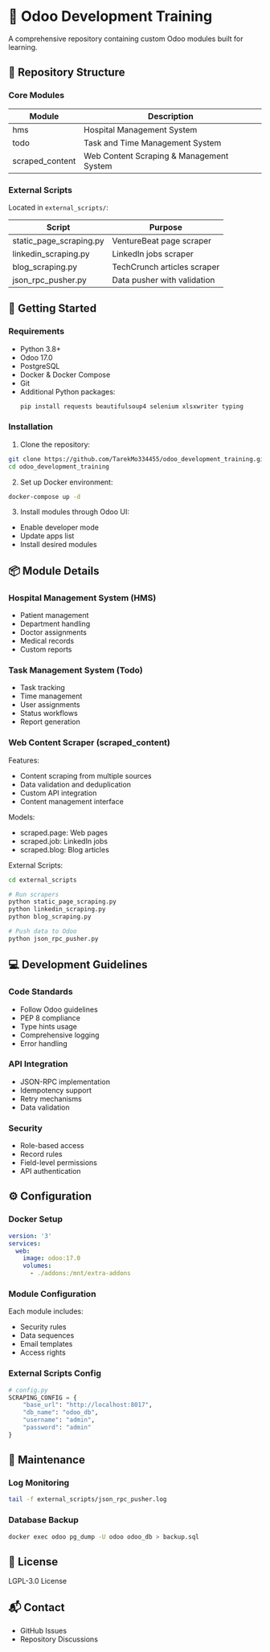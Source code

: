# 🧩 Odoo Development Training

A comprehensive repository containing custom Odoo modules built for learning.

## 📁 Repository Structure

### Core Modules

| Module | Description |
|--------|-------------|
| hms | Hospital Management System |
| todo | Task and Time Management System |
| scraped_content | Web Content Scraping & Management System |

### External Scripts
Located in `external_scripts/`:

| Script | Purpose |
|--------|----------|
| static_page_scraping.py | VentureBeat page scraper |
| linkedin_scraping.py | LinkedIn jobs scraper |
| blog_scraping.py | TechCrunch articles scraper |
| json_rpc_pusher.py | Data pusher with validation |

## 🚀 Getting Started

### Requirements
- Python 3.8+
- Odoo 17.0
- PostgreSQL
- Docker & Docker Compose
- Git
- Additional Python packages:
  ```bash
  pip install requests beautifulsoup4 selenium xlsxwriter typing
  ```

### Installation

1. Clone the repository:
```bash
git clone https://github.com/TarekMo334455/odoo_development_training.git
cd odoo_development_training
```

2. Set up Docker environment:
```bash
docker-compose up -d
```

3. Install modules through Odoo UI:
- Enable developer mode
- Update apps list
- Install desired modules

## 📦 Module Details

### Hospital Management System (HMS)
- Patient management
- Department handling
- Doctor assignments
- Medical records
- Custom reports

### Task Management System (Todo)
- Task tracking
- Time management
- User assignments
- Status workflows
- Report generation

### Web Content Scraper (scraped_content)
Features:
- Content scraping from multiple sources
- Data validation and deduplication
- Custom API integration
- Content management interface

Models:
- scraped.page: Web pages
- scraped.job: LinkedIn jobs
- scraped.blog: Blog articles

External Scripts:
```bash
cd external_scripts

# Run scrapers
python static_page_scraping.py
python linkedin_scraping.py
python blog_scraping.py

# Push data to Odoo
python json_rpc_pusher.py
```

## 💻 Development Guidelines

### Code Standards
- Follow Odoo guidelines
- PEP 8 compliance
- Type hints usage
- Comprehensive logging
- Error handling

### API Integration
- JSON-RPC implementation
- Idempotency support
- Retry mechanisms
- Data validation

### Security
- Role-based access
- Record rules
- Field-level permissions
- API authentication

## ⚙️ Configuration

### Docker Setup
```yaml
version: '3'
services:
  web:
    image: odoo:17.0
    volumes:
      - ./addons:/mnt/extra-addons
```

### Module Configuration
Each module includes:
- Security rules
- Data sequences
- Email templates
- Access rights

### External Scripts Config
```python
# config.py
SCRAPING_CONFIG = {
    "base_url": "http://localhost:8017",
    "db_name": "odoo_db",
    "username": "admin",
    "password": "admin"
}
```

## 🔧 Maintenance

### Log Monitoring
```bash
tail -f external_scripts/json_rpc_pusher.log
```

### Database Backup
```bash
docker exec odoo pg_dump -U odoo odoo_db > backup.sql
```

## 📝 License
LGPL-3.0 License

## 📬 Contact
- GitHub Issues
- Repository Discussions
